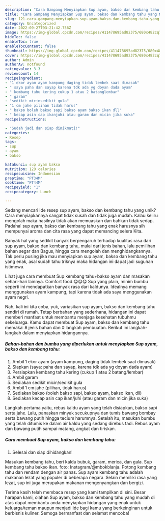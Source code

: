```yaml
---
description: "Cara Gampang Menyiapkan Sup ayam, bakso dan kembang tahu yang Mantap"
title: "Cara Gampang Menyiapkan Sup ayam, bakso dan kembang tahu yang Mantap"
slug: 121-cara-gampang-menyiapkan-sup-ayam-bakso-dan-kembang-tahu-yang-mantap
category: Uncategorized
date: 2022-09-27T03:21:42.756Z
image: https://img-global.cpcdn.com/recipes/411478695ad82375/680x482cq70/sup-ayam-bakso-dan-kembang-tahu-foto-resep-utama.jpg
hideToc: false
enableToc: true
enableTocContent: false
thumbnail: https://img-global.cpcdn.com/recipes/411478695ad82375/680x482cq70/sup-ayam-bakso-dan-kembang-tahu-foto-resep-utama.jpg
cover: https://img-global.cpcdn.com/recipes/411478695ad82375/680x482cq70/sup-ayam-bakso-dan-kembang-tahu-foto-resep-utama.jpg
author: Admin
authorAv: notfound
ratingvalue: 3.3
reviewcount: 14
recipeingredient:
- "1 ekor ayam ayam kampung daging tidak lembek saat dimasak"
- " saya paha dan sayap karena tdk ada yg doyan dada ayam"
- " kembang tahu kering cukup 1 atau 2 batanglembar"
- " garam"
- "sedikit micinsedikit gula"
- "1 cm jahe pilihan tidak harus"
- " bakso boleh bakso sapi bakso ayam bakso ikan dll"
- " kecap asin cap ikanjuhi atau garam dan micin jika suka"
recipeinstructions:

- "Sudah jadi dan siap dinikmati!"
categories:
- Resep
tags:
- sup
- ayam
- bakso

katakunci: sup ayam bakso 
nutrition: 120 calories
recipecuisine: Indonesian
preptime: "PT34M"
cooktime: "PT44M"
recipeyield: "1"
recipecategory: Lunch

---
```





Sedang mencari ide resep sup ayam, bakso dan kembang tahu yang unik? Cara menyiapkannya sangat tidak susah dan tidak juga mudah. Kalau keliru mengolah maka hasilnya tidak akan memuaskan dan bahkan tidak sedap. Padahal sup ayam, bakso dan kembang tahu yang enak harusnya sih mempunyai aroma dan cita rasa yang dapat memancing selera Kita.





Banyak hal yang sedikit banyak berpengaruh terhadap kualitas rasa dari sup ayam, bakso dan kembang tahu, mulai dari jenis bahan, lalu pemilihan bahan segar dan Bagus, hingga cara mengolah dan menghidangkannya. Tak perlu pusing jika mau menyiapkan sup ayam, bakso dan kembang tahu yang enak,      asal sudah tahu triknya maka hidangan ini dapat jadi suguhan istimewa.














Lihat juga cara membuat Sup kembang tahu+bakso ayam dan masakan sehari-hari lainnya. Comfort food.😋😋😋 Sup yang plain, minim bumbu seperti ini mendapatkan banyak rasa dari kaldunya. Idealnya memang menggunakan ayam kampung, tapi karena tidak ada saya menggunakan ayam negri.






Nah, kali ini kita coba, yuk, variasikan sup ayam, bakso dan kembang tahu sendiri di rumah. Tetap berbahan yang sederhana, hidangan ini dapat memberi manfaat untuk membantu menjaga kesehatan tubuhmu sekeluarga. Kamu dapat membuat Sup ayam, bakso dan kembang tahu memakai 8 jenis bahan dan 0 langkah pembuatan. Berikut ini langkah-langkah dalam menyiapkan hidangannya.

<!--inarticleads1-->

##### Bahan-bahan dan bumbu yang diperlukan untuk menyiapkan Sup ayam, bakso dan kembang tahu:

1. Ambil 1 ekor ayam (ayam kampung, daging tidak lembek saat dimasak)
1. Siapkan  (saya: paha dan sayap, karena tdk ada yg doyan dada ayam)
1. Persiapkan  kembang tahu kering (cukup 1 atau 2 batang/lembar)
1. Ambil  garam
1. Sediakan sedikit micin/sedikit gula
1. Ambil 1 cm jahe (pilihan, tidak harus)
1. Sediakan  bakso (boleh bakso sapi, bakso ayam, bakso ikan, dll)
1. Sediakan  kecap asin cap ikan/juhi (atau garam dan micin jika suka)


Langkah pertama yaitu, rebus kaldu ayam yang telah disiapkan, bakso sapi serta jahe. Lalu, panaskan minyak secukupnya dan tumis bawang bombay serta bawang putih hingga tecium harumnya. Setelah itu, masukan bumbu yang telah ditumis ke dalam air kaldu yang sedang direbus tadi. Rebus ayam dan bawang putih sampai matang, angkat dan tiriskan. 

<!--inarticleads2-->

##### Cara membuat Sup ayam, bakso dan kembang tahu:


1. Selesai dan siap dihidangkan!

Masukan kembang tahu, beri kaldu bubuk, garam, merica, dan gula. Sup kembang tahu bakso ikan. foto: Instagram/@mbokblanja. Potong kembang tahu dan rendam dengan air panas. Sup ayam kembang tahu adalah makanan lezat yang populer di beberapa negara. Selain memiliki rasa yang lezat, sup ini juga merupakan makanan mengenyangkan dan bergizi. 

Terima kasih telah membaca resep yang kami tampilkan di sini. Besar harapan kami, olahan Sup ayam, bakso dan kembang tahu yang mudah di atas dapat membantu anda menyiapkan hidangan yang enak untuk keluarga/teman maupun menjadi ide bagi kamu yang berkeinginan untuk berbisnis kuliner. Semoga bermanfaat dan selamat mencoba!
